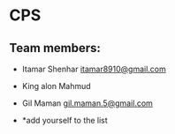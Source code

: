 # CPS

## Team members:

- Itamar Shenhar itamar8910@gmail.com

- King alon Mahmud

- Gil Maman gil.maman.5@gmail.com

- *add yourself to the list

